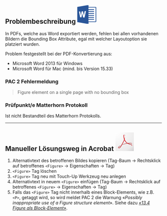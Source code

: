 ## Problembeschreibung ![](/assets/icon_word.gif)

In PDFs, welche aus Word exportiert werden, fehlen bei allen vorhandenen Bildern die Bounding Box Attribute, egal mit welcher Layoutoption sie platziert wurden.

Problem festgestellt bei der PDF-Konvertierung aus:

* Microsoft Word 2013 für Windows
* Microsoft Word für Mac \(mind. bis Version 15.33\)

### PAC 2 Fehlermeldung

> Figure element on a single page with no bounding box

### **Prüfpunkt/e Matterhorn Protokoll**

Ist nicht Bestandteil des Matterhorn Protokolls.

---

## Manueller Lösungsweg in Acrobat ![](/assets/icon_acrobat.gif)

1. Alternativtext des betroffenen Bildes kopieren \(Tag-Baum → Rechtsklick auf betroffenes `<Figure>` → Eigenschaften → Tag\)
2. `<Figure>` Tag löschen
3. `<Figure>` Tag neu mit Touch-Up Werkzeug neu anlegen
4. Alternativtext in neuem `<Figure>` einfügen \(Tag-Baum → Rechtsklick auf betroffenes `<Figure>` → Eigenschaften → Tag\)
5. Falls das `<Figure>` Tag nicht innerhalb eines Block-Elements, wie z.B. `<P>`, getaggt wird, so wird meldet PAC 2 die Warnung «_Possibly inappropriate use of a Figure structure element_». Siehe dazu [_«13.4 Figure als Block-Element»_](/134-abbildung-als-block-element.md).



